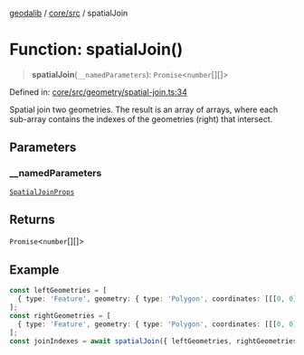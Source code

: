 [geodalib](../../../modules.md) / [core/src](../index.md) / spatialJoin

# Function: spatialJoin()

> **spatialJoin**(`__namedParameters`): `Promise`\<`number`[][]\>

Defined in: [core/src/geometry/spatial-join.ts:34](https://github.com/GeoDaCenter/geoda-lib/blob/fd732718ef3d9fb5e87d0aa5ef9ee659a7cf3f31/js/packages/core/src/geometry/spatial-join.ts#L34)

Spatial join two geometries. The result is an array of arrays, where each sub-array contains the indexes of the geometries (right) that intersect.

## Parameters

### \_\_namedParameters

[`SpatialJoinProps`](../type-aliases/SpatialJoinProps.md)

## Returns

`Promise`\<`number`[][]\>

## Example

```ts
const leftGeometries = [
  { type: 'Feature', geometry: { type: 'Polygon', coordinates: [[[0, 0], [1, 0], [1, 1], [0, 1], [0, 0]]] }, properties: { index: 0 } },
];
const rightGeometries = [
  { type: 'Feature', geometry: { type: 'Polygon', coordinates: [[[0, 0], [1, 0], [1, 1], [0, 1], [0, 0]]] }, properties: { index: 1 } },
];
const joinIndexes = await spatialJoin({ leftGeometries, rightGeometries });
```
